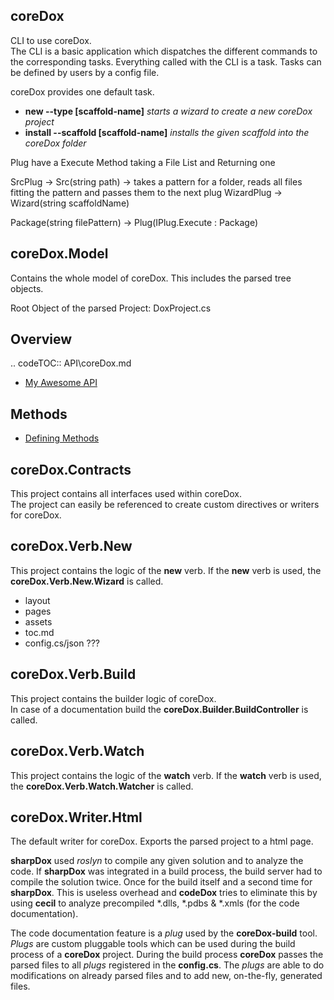 coreDox
---
CLI to use coreDox.  
The CLI is a basic application which dispatches the different commands to the corresponding tasks.
Everything called with the CLI is a task. Tasks can be defined by users by a config file.

coreDox provides one default task.
- **new --type [scaffold-name]** *starts a wizard to create a new coreDox project*
- **install --scaffold [scaffold-name]** *installs the given scaffold into the coreDox folder*

Plug have a Execute Method taking a File List and Returning one

SrcPlug -> Src(string path) -> takes a pattern for a folder, reads all files fitting the pattern and passes them to the next plug
WizardPlug -> Wizard(string scaffoldName)

Package(string filePattern)
 -> Plug(IPlug.Execute : Package)

coreDox.Model
---
Contains the whole model of coreDox. This includes the parsed tree objects.

Root Object of the parsed Project: DoxProject.cs

## Overview

.. codeTOC:: API\coreDox.md
* [My Awesome API](README.md)

## Methods

* [Defining Methods](methods.md)


coreDox.Contracts
---
This project contains all interfaces used within coreDox.  
The project can easily be referenced to create custom directives or writers for coreDox.

coreDox.Verb.New
---
This project contains the logic of the **new** verb.
If the **new** verb is used, the **coreDox.Verb.New.Wizard** is called.

- layout
- pages
- assets 
- toc.md
- config.cs/json ???

coreDox.Verb.Build
---
This project contains the builder logic of coreDox.  
In case of a documentation build the **coreDox.Builder.BuildController** is called.

coreDox.Verb.Watch
---
This project contains the logic of the **watch** verb.
If the **watch** verb is used, the **coreDox.Verb.Watch.Watcher** is called.

coreDox.Writer.Html
---
The default writer for coreDox. Exports the parsed project to a html page.





**sharpDox** used *roslyn* to compile any given solution and to analyze the code. 
If **sharpDox** was integrated in a build process, the build server had to compile the solution twice.
Once for the build itself and a second time for **sharpDox**. This is useless overhead and **codeDox** tries to 
eliminate this by using **cecil** to analyze precompiled *.dlls, *.pdbs & *.xmls (for the code documentation).

The code documentation feature is a *plug* used by the **coreDox-build** tool. *Plugs* are custom pluggable tools
which can be used during the build process of a **coreDox** project. During the build process **coreDox** passes
the parsed files to all *plugs* registered in the **config.cs**. The *plugs* are able to do modifications on already parsed
files and to add new, on-the-fly, generated files. 


